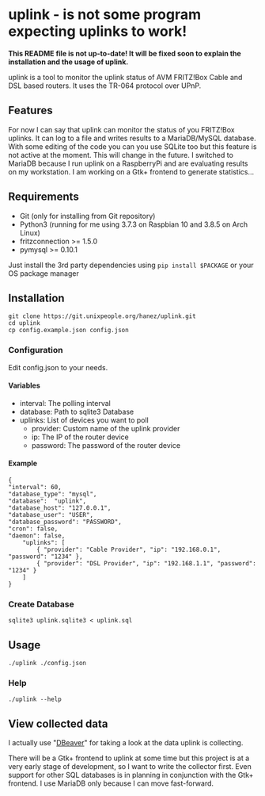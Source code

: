 # uplink - is not some program expecting uplinks to work!

**This README file is not up-to-date! It will be fixed soon to explain the installation and the usage of uplink.**

uplink is a tool to monitor the uplink status of AVM FRITZ!Box Cable and DSL based routers. It uses the TR-064 protocol over UPnP.

## Features

For now I can say that uplink can monitor the status of you FRITZ!Box uplinks. It can log to a file and writes results to a MariaDB/MySQL database. With some editing of the code you can you use SQLite too but this feature is not active at the moment. This will change in the future. I switched to MariaDB because I run uplink on a RaspberryPi and are evaluating results on my workstation. I am working on a Gtk+ frontend to generate statistics...

## Requirements

 - Git (only for installing from Git repository)
 - Python3 (running for me using 3.7.3 on Raspbian 10 and 3.8.5 on Arch Linux) 
 - fritzconnection >= 1.5.0
 - pymysql >= 0.10.1

Just install the 3rd party dependencies using `pip install $PACKAGE` or your OS package manager
## Installation

    git clone https://git.unixpeople.org/hanez/uplink.git
    cd uplink
    cp config.example.json config.json

### Configuration

Edit config.json to your needs.

#### Variables

 - interval: The polling interval
 - database: Path to sqlite3 Database
 - uplinks: List of devices you want to poll
   - provider: Custom name of the uplink provider
   - ip: The IP of the router device
   - password: The password of the router device

#### Example

    {
    "interval": 60,
    "database_type": "mysql",
    "database":  "uplink",
    "database_host": "127.0.0.1",
    "database_user": "USER",
    "database_password": "PASSWORD",
    "cron": false,
    "daemon": false,
        "uplinks": [
            { "provider": "Cable Provider", "ip": "192.168.0.1", "password": "1234" },
            { "provider": "DSL Provider", "ip": "192.168.1.1", "password": "1234" }
        ]
    }

### Create Database

    sqlite3 uplink.sqlite3 < uplink.sql

## Usage

    ./uplink ./config.json

### Help

    ./uplink --help

## View collected data

I actually use "[DBeaver](https://dbeaver.io/)" for taking a look at the data uplink is collecting.

There will be a Gtk+ frontend to uplink at some time but this project is at a very early stage of development, so I want to write the collector first. Even support for other SQL databases is in planning in conjunction with the Gtk+ frontend. I use MariaDB only because I can move fast-forward.
